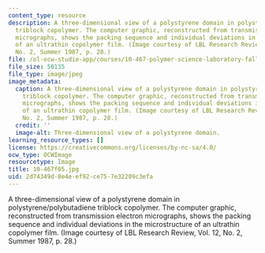 ```yaml
---
content_type: resource
description: A three-dimensional view of a polystyrene domain in polystyrene/polybutadiene
  triblock copolymer. The computer graphic, reconstructed from transmission electron
  micrographs, shows the packing sequence and individual deviations in the microstructure
  of an ultrathin copolymer film. (Image courtesy of LBL Research Review, Vol. 12,
  No. 2, Summer 1987, p. 28.)
file: /ol-ocw-studio-app/courses/10-467-polymer-science-laboratory-fall-2005/2d74349d8e4eef92ce757e32209c3efa_10-467f05.jpg
file_size: 50135
file_type: image/jpeg
image_metadata:
  caption: A three-dimensional view of a polystyrene domain in polystyrene/polybutadiene
    triblock copolymer. The computer graphic, reconstructed from transmission electron
    micrographs, shows the packing sequence and individual deviations in the microstructure
    of an ultrathin copolymer film. (Image courtesy of LBL Research Review, Vol. 12,
    No. 2, Summer 1987, p. 28.)
  credit: ''
  image-alt: Three-dimensional view of a polystyrene domain.
learning_resource_types: []
license: https://creativecommons.org/licenses/by-nc-sa/4.0/
ocw_type: OCWImage
resourcetype: Image
title: 10-467f05.jpg
uid: 2d74349d-8e4e-ef92-ce75-7e32209c3efa
---
```

A three-dimensional view of a polystyrene domain in polystyrene/polybutadiene triblock copolymer. The computer graphic, reconstructed from transmission electron micrographs, shows the packing sequence and individual deviations in the microstructure of an ultrathin copolymer film. (Image courtesy of LBL Research Review, Vol. 12, No. 2, Summer 1987, p. 28.)